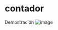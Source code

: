 # contador

Demostración
![image](https://github.com/user-attachments/assets/3cbf6aa5-ae4b-45dd-b8fb-2e7caa82b5bf)


